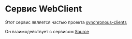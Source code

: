 # Сервис WebClient

Этот сервис является частью проекта  [synchronous-clients](../)

Он взаимодействует с сервисом [Source](../source) 